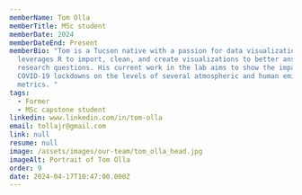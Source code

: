 ```yaml
---
memberName: Tom Olla
memberTitle: MSc student
memberDate: 2024
memberDateEnd: Present
memberBio: "Tom is a Tucson native with a passion for data visualization. He
  leverages R to import, clean, and create visualizations to better answer
  research questions. His current work in the lab aims to show the impact of
  COVID-19 lockdowns on the levels of several atmospheric and human emission
  metrics. "
tags:
  - Former
  - MSc capstone student
linkedin: www.linkedin.com/in/tom-olla
email: tollajr@gmail.com
link: null
resume: null
image: /assets/images/our-team/tom_olla_head.jpg
imageAlt: Portrait of Tom Olla
order: 9
date: 2024-04-17T10:47:00.000Z
---
```

